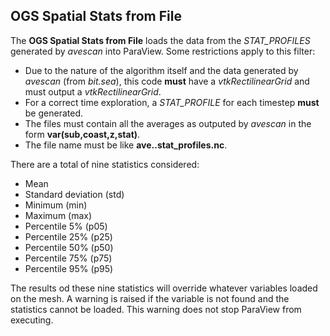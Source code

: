 ## OGS Spatial Stats from File

The **OGS Spatial Stats from File** loads the data from the _STAT_PROFILES_ generated by _avescan_ into ParaView. Some restrictions apply to this filter:

* Due to the nature of the algorithm itself and the data generated by _avescan_ (from _bit.sea_), this code **must** have a _vtkRectilinearGrid_ and must output a _vtkRectilinearGrid_.
* For a correct time exploration, a _STAT_PROFILE_ for each timestep **must** be generated.
* The files must contain all the averages as outputed by _avescan_ in the form **var(sub,coast,z,stat)**.
* The file name must be like **ave.<date>.stat_profiles.nc**.

There are a total of nine statistics considered:

* Mean
* Standard deviation (std)
* Minimum (min)
* Maximum (max)
* Percentile 5% (p05)
* Percentile 25% (p25)
* Percentile 50% (p50)
* Percentile 75% (p75)
* Percentile 95% (p95)

The results od these nine statistics will override whatever variables loaded on the mesh. A warning is raised if the variable is not found and the statistics cannot be loaded. This warning does not stop ParaView from executing.